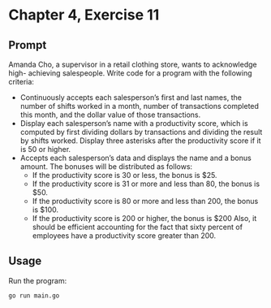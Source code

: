 # Chapter 4, Exercise 11

## Prompt

Amanda Cho, a supervisor in a retail clothing store, wants to acknowledge high-
achieving salespeople. Write code for a program with the following criteria:

- Continuously accepts each salesperson’s first and last names, the
number of shifts worked in a month, number of transactions completed this
month, and the dollar value of those transactions.
- Display each salesperson’s name with a productivity score, which is computed by first dividing dollars by
transactions and dividing the result by shifts worked. Display three asterisks after
the productivity score if it is 50 or higher.
- Accepts each salesperson’s data and displays the name and a
bonus amount. The bonuses will be distributed as follows:
	- If the productivity score is 30 or less, the bonus is $25.
	- If the productivity score is 31 or more and less than 80, the bonus is $50.
	- If the productivity score is 80 or more and less than 200, the bonus is $100.
	- If the productivity score is 200 or higher, the bonus is $200
Also, it should be efficient accounting for the fact that sixty percent of employees have a productivity score greater than 200.

## Usage

Run the program:
```bash
go run main.go
```